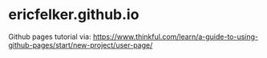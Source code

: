 # ericfelker.github.io
Github pages tutorial via: https://www.thinkful.com/learn/a-guide-to-using-github-pages/start/new-project/user-page/
